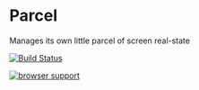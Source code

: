 Parcel
======

Manages its own little parcel of screen real-state


[![Build Status](https://travis-ci.org/Parcela/parcel.svg?branch=master)](https://travis-ci.org/Parcela/parcel)

[![browser support](https://ci.testling.com/Parcela/parcel.png)](https://ci.testling.com/Parcela/parcel)

